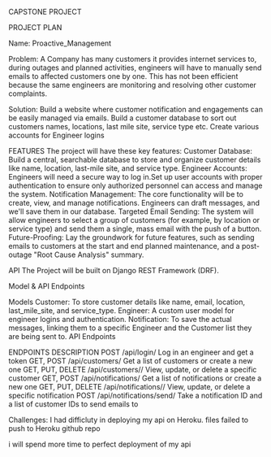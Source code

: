 CAPSTONE PROJECT

PROJECT PLAN

Name:
Proactive_Management

Problem:
A Company has many customers it provides internet services to, during outages and planned activities, engineers will have to manually send emails to affected customers one by one. This has not been efficient because the same engineers are monitoring and resolving other customer complaints.

Solution:
Build a website where customer notification and engagements can be easily managed via emails.
Build a customer database to sort out customers names, locations, last mile site, service type etc.
Create various accounts for Engineer logins

FEATURES
The project will have these key features:
Customer Database: Build a central, searchable database to store and organize customer details like name, location, last-mile site, and service type. 
Engineer Accounts: Engineers will need a secure way to log in.Set up user accounts with proper authentication to ensure only authorized personnel can access and manage the system.
Notification Management: The core functionality will be to create, view, and manage notifications. Engineers can draft messages, and we'll save them in our database.
Targeted Email Sending: The system will allow engineers to select a group of customers (for example, by location or service type) and send them a single, mass email with the push of a button.
Future-Proofing: Lay the groundwork for future features, such as sending emails to customers at the start and end planned maintenance, and a post-outage "Root Cause Analysis" summary.

API 
The Project will be built on Django REST Framework (DRF).

Model & API Endpoints

Models
Customer: To store customer details like name, email, location, last_mile_site, and service_type.
Engineer: A custom user model for engineer logins and authentication.
Notification: To save the actual messages, linking them to a specific Engineer and the Customer list they are being sent to.
API Endpoints

ENDPOINTS
DESCRIPTION
POST /api/login/
Log in an engineer and get a token
GET, POST /api/customers/
Get a list of customers or create a new one
GET, PUT, DELETE /api/customers/<id>/
View, update, or delete a specific customer
GET, POST /api/notifications/
Get a list of notifications or create a new one
GET, PUT, DELETE /api/notifications/<id>/
View, update, or delete a specific notification
POST /api/notifications/send/
Take a notification ID and a list of customer IDs to send emails to


Challenges:
I had difficluty in deploying my api on Heroku. files failed to push to Heroku github repo

i will spend more time to perfect deployment of my api 
